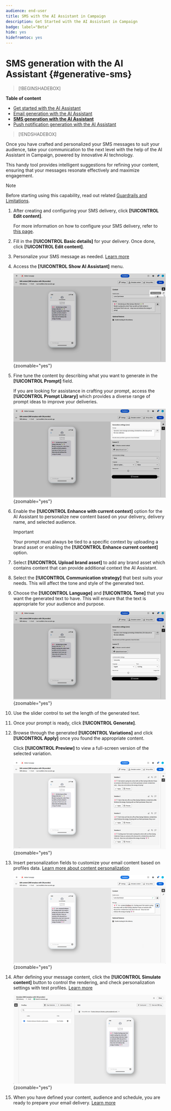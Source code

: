 ```yaml
---
audience: end-user
title: SMS with the AI Assistant in Campaign
description: Get Started with the AI Assistant in Campaign
badge: label="Beta"
hide: yes
hidefromtoc: yes
---
```

# SMS generation with the AI Assistant {#generative-sms}

>[!BEGINSHADEBOX]

**Table of content**

* [Get started with the AI Assistant](generative-gs.md)
* [Email generation with the AI Assistant](generative-content.md)
* **[SMS generation with the AI Assistant](generative-sms.md)**
* [Push notification generation with the AI Assistant](generative-push.md)

>[!ENDSHADEBOX]

Once you have crafted and personalized your SMS messages to suit your audience, take your communication to the next level with the help of the AI Assistant in Campaign, powered by innovative AI technology. 

This handy tool provides intelligent suggestions for refining your content, ensuring that your messages resonate effectively and maximize engagement. 

>[!NOTE]
>
>Before starting using this capability, read out related [Guardrails and Limitations](generative-gs.md#guardrails-and-limitations).

1. After creating and configuring your SMS delivery, click **[!UICONTROL Edit content]**.

    For more information on how to configure your SMS delivery, refer to [this page](../sms/create-sms.md).

1. Fill in the **[!UICONTROL Basic details]** for your delivery. Once done, click **[!UICONTROL Edit content]**.

1. Personalize your SMS message as needed. [Learn more](../sms/content-sms.md)

1. Access the **[!UICONTROL Show AI Assistant]** menu.

    ![](assets/sms-genai-1.png){zoomable="yes"}

1. Fine tune the content by describing what you want to generate in the **[!UICONTROL Prompt]** field. 

    If you are looking for assistance in crafting your prompt, access the **[!UICONTROL Prompt Library]** which provides a diverse range of prompt ideas to improve your deliveries.

    ![](assets/sms-genai-2.png){zoomable="yes"}

1. Enable the **[!UICONTROL Enhance with current context]** option for the AI Assistant to personalize new content based on your delivery, delivery name, and selected audience.

    >[!IMPORTANT]
    >
    > Your prompt must always be tied to a specific context by uploading a brand asset or enabling the **[!UICONTROL Enhance current content]** option.

1. Select **[!UICONTROL Upload brand asset]** to add any brand asset which contains content that can provide additional context the AI Assistant.

1. Select the **[!UICONTROL Communication strategy]** that best suits your needs. This will affect the tone and style of the generated text.

1. Choose the **[!UICONTROL Language]** and **[!UICONTROL Tone]** that you want the generated text to have. This will ensure that the text is appropriate for your audience and purpose.

    ![](assets/sms-genai-3.png){zoomable="yes"}  

1. Use the slider control to set the length of the generated text.

1. Once your prompt is ready, click **[!UICONTROL Generate]**.

1. Browse through the generated **[!UICONTROL Variations]** and click **[!UICONTROL Apply]** once you found the appropriate content.

    Click **[!UICONTROL Preview]** to view a full-screen version of the selected variation.

    ![](assets/sms-genai-4.png){zoomable="yes"}  

1. Insert personalization fields to customize your email content based on profiles data. [Learn more about content personalization](../personalization/personalize.md)

    ![](assets/sms-genai-5.png){zoomable="yes"}  

1. After defining your message content, click the **[!UICONTROL Simulate content]** button to control the rendering, and check personalization settings with test profiles. [Learn more](../preview-test/preview-content.md)

    ![](assets/sms-genai-6.png){zoomable="yes"}

1. When you have defined your content, audience and schedule, you are ready to prepare your email delivery. [Learn more](../monitor/prepare-send.md)
